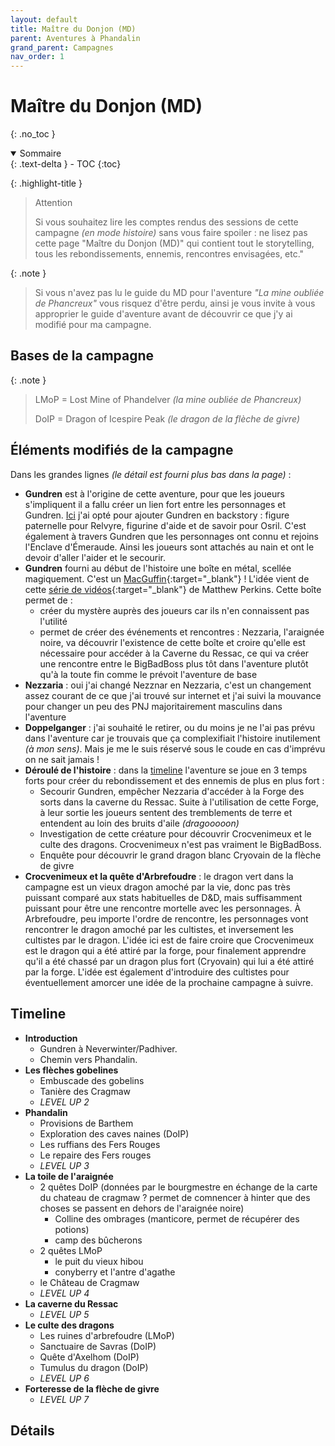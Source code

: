 ```yaml
---
layout: default
title: Maître du Donjon (MD)
parent: Aventures à Phandalin
grand_parent: Campagnes
nav_order: 1
---
```


# Maître du Donjon (MD)
{: .no_toc }

<details open markdown="block">
  <summary>
    Sommaire
  </summary>
  {: .text-delta }
- TOC
{:toc}
</details>


{: .highlight-title }
> Attention
>
> Si vous souhaitez lire les comptes rendus des sessions de cette campagne _(en mode histoire)_ sans vous faire spoiler : ne lisez pas cette page "Maître du Donjon (MD)" qui contient tout le storytelling, tous les rebondissements, ennemis, rencontres envisagées, etc."

{: .note }
> Si vous n'avez pas lu le guide du MD pour l'aventure _"La mine oubliée de Phancreux"_ vous risquez d'être perdu, ainsi je vous invite à vous approprier le guide d'aventure avant de découvrir ce que j'y ai modifié pour ma campagne.


## Bases de la campagne

{: .note }
> LMoP = Lost Mine of Phandelver _(la mine oubliée de Phancreux)_
> 
> DoIP = Dragon of Icespire Peak _(le dragon de la flèche de givre)_

## Éléments modifiés de la campagne

Dans les grandes lignes _(le détail est fourni plus bas dans la page)_ :
 - **Gundren** est à l'origine de cette aventure, pour que les joueurs s'impliquent il a fallu créer un lien fort entre les personnages et Gundren. [Ici](/campagnes/2023-aventures-a-phandalin/#personnages--héros) j'ai opté pour ajouter Gundren en backstory : figure paternelle pour Relvyre, figurine d'aide et de savoir pour Osril. C'est également à travers Gundren que les personnages ont connu et rejoins l'Enclave d'Émeraude. Ainsi les joueurs sont attachés au nain et ont le devoir d'aller l'aider et le secourir.
 - **Gundren** fourni au début de l'histoire une boîte en métal, scellée magiquement. C'est un [MacGuffin](https://fr.wikipedia.org/wiki/MacGuffin){:target="_blank"} ! L'idée vient de cette [série de vidéos](https://www.youtube.com/playlist?list=PLmtuNGN3ZDJEFDhOcwfFc0-OpZ7omueRx){:target="_blank"} de Matthew Perkins. Cette boîte permet de :
   - créer du mystère auprès des joueurs car ils n'en connaissent pas l'utilité
   - permet de créer des événements et rencontres : Nezzaria, l'araignée noire, va découvrir l'existence de cette boîte et croire qu'elle est nécessaire pour accéder à la Caverne du Ressac, ce qui va créer une rencontre entre le BigBadBoss plus tôt dans l'aventure plutôt qu'à la toute fin comme le prévoit l'aventure de base
 - **Nezzaria** : oui j'ai changé Nezznar en Nezzaria, c'est un changement assez courant de ce que j'ai trouvé sur internet et j'ai suivi la mouvance pour changer un peu des PNJ majoritairement masculins dans l'aventure
 - **Doppelganger** : j'ai souhaité le retirer, ou du moins je ne l'ai pas prévu dans l'aventure car je trouvais que ça complexifiait l'histoire inutilement _(à mon sens)_. Mais je me le suis réservé sous le coude en cas d'imprévu on ne sait jamais !
 - **Déroulé de l'histoire** : dans la [timeline](#Timeline) l'aventure se joue en 3 temps forts pour créer du rebondissement et des ennemis de plus en plus fort :
   - Secourir Gundren, empêcher Nezzaria d'accéder à la Forge des sorts dans la caverne du Ressac. Suite à l'utilisation de cette Forge, à leur sortie les joueurs sentent des tremblements de terre et entendent au loin des bruits d'aile _(dragooooon)_
   - Investigation de cette créature pour découvrir Crocvenimeux et le culte des dragons. Crocvenimeux n'est pas vraiment le BigBadBoss.
   - Enquête pour découvrir le grand dragon blanc Cryovain de la flèche de givre
 - **Crocvenimeux et la quête d'Arbrefoudre** : le dragon vert dans la campagne est un vieux dragon amoché par la vie, donc pas très puissant comparé aux stats habituelles de D&D, mais suffisamment puissant pour être une rencontre mortelle avec les personnages. À Arbrefoudre, peu importe l'ordre de rencontre, les personnages vont rencontrer le dragon amoché par les cultistes, et inversement les cultistes par le dragon. L'idée ici est de faire croire que Crocvenimeux est le dragon qui a été attiré par la forge, pour finalement apprendre qu'il a été chassé par un dragon plus fort (Cryovain) qui lui a été attiré par la forge. L'idée est également d'introduire des cultistes pour éventuellement amorcer une idée de la prochaine campagne à suivre.


## Timeline

- **Introduction**
  - Gundren à Neverwinter/Padhiver.
  - Chemin vers Phandalin.
- **Les flèches gobelines**
	- Embuscade des gobelins
	- Tanière des Cragmaw
	- _LEVEL UP 2_
- **Phandalin**
	- Provisions de Barthem 
	- Exploration des caves naines (DoIP)
	- Les ruffians des Fers Rouges
	- Le repaire des Fers rouges
	- _LEVEL UP 3_
- **La toile de l'araignée**
	- 2 quêtes DoIP (données par le bourgmestre en échange de la carte du chateau de cragmaw ? permet de comnencer à hinter que des choses se passent en dehors de l'araignée noire)
		- Colline des ombrages (manticore, permet de récupérer des potions)
		- camp des bûcherons
	- 2 quêtes LMoP 
		- le puit du vieux hibou 
		- conyberry et l'antre d'agathe
	- le Château de Cragmaw
	- _LEVEL UP 4_
- **La caverne du Ressac**
	- _LEVEL UP 5_
- **Le culte des dragons**
	- Les ruines d'arbrefoudre (LMoP)
	- Sanctuaire de Savras (DoIP)
	- Quête d'Axelhom (DoIP)
	- Tumulus du dragon (DoIP)
	- _LEVEL UP 6_
- **Forteresse de la flèche de givre**
	- _LEVEL UP 7_

## Détails

